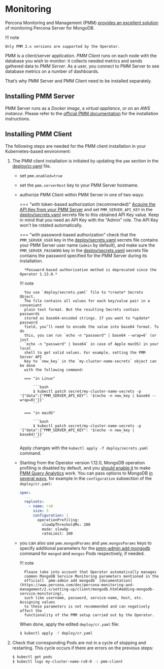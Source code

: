 # Monitoring

Percona Monitoring and Management (PMM) [provides an excellent solution](https://www.percona.com/doc/percona-monitoring-and-management/2.x/index.html)
of monitoring Percona Server for MongoDB.

!!! note

    Only PMM 2.x versions are supported by the Operator.

PMM is a client/server application. *PMM Client* runs on each node with the
database you wish to monitor: it collects needed metrics and sends gathered data
to *PMM Server*. As a user, you connect to PMM Server to see database metrics on
a number of dashboards.

That’s why PMM Server and PMM Client need to be installed separately.

## Installing PMM Server

PMM Server runs as a *Docker image*, a *virtual appliance*, or on an *AWS instance*.
Please refer to the [official PMM documentation](https://www.percona.com/doc/percona-monitoring-and-management/2.x/setting-up/server/index.html)
for the installation instructions.

## Installing PMM Client

The following steps are needed for the PMM client installation in your
Kubernetes-based environment:


1. The PMM client installation is initiated by updating the `pmm` section in the
    [deploy/cr.yaml](https://github.com/percona/percona-server-mongodb-operator/blob/main/deploy/cr.yaml)
    file.
    * set `pmm.enabled=true`
    * set the `pmm.serverHost` key to your PMM Server hostname.
    * authorize PMM Client within PMM Server in one of two ways:
    
        === "with token-based authorization (recommended)"
            <a name="operator-monitoring-client-token"></a>
            [Acquire the API Key from your PMM Server](https://docs.percona.com/percona-monitoring-and-management/details/api.html#api-keys-and-authentication) and set ``PMM_SERVER_API_KEY`` in the [deploy/secrets.yaml](https://github.com/percona/percona-server-mongodb-operator/blob/main/deploy/secrets.yaml) secrets file to this obtained API Key value. Keep in mind that you need an API Key with the "Admin" role. The API Key won't be rotated automatically.

        === "with password-based authorization"
            check that the `PMM_SERVER_USER` key in the [deploy/secrets.yaml](https://github.com/percona/percona-server-mongodb-operator/blob/main/deploy/secrets.yaml) secrets file contains your PMM Server user name (`admin` by default), and make sure the `PMM_SERVER_PASSWORD` key in the [deploy/secrets.yaml](https://github.com/percona/percona-server-mongodb-operator/blob/main/deploy/secrets.yaml) secrets file contains the password specified for the PMM Server during its installation.

            *Password-based authorization method is deprecated since the Operator 1.13.0.*

        !!! note

            You use `deploy/secrets.yaml` file to *create* Secrets Object.
            The file contains all values for each key/value pair in a convenient
            plain text format. But the resulting Secrets contain passwords
            stored as base64-encoded strings. If you want to *update* password
            field, you’ll need to encode the value into base64 format. To do
            this, you can run `echo -n "password" | base64 --wrap=0` (or just
            `echo -n "password" | base64` in case of Apple macOS) in your local
            shell to get valid values. For example, setting the PMM Server API
            Key to `new_key` in the `my-cluster-name-secrets` object can be done
            with the following command:

            === "in Linux"

                ```bash
                $ kubectl patch secret/my-cluster-name-secrets -p '{"data":{"PMM_SERVER_API_KEY": '$(echo -n new_key | base64 --wrap=0)'}}'
                ```

            === "in macOS"

                ```bash
                $ kubectl patch secret/my-cluster-name-secrets -p '{"data":{"PMM_SERVER_API_KEY": '$(echo -n new_key | base64)'}}'
                ```

        Apply changes with the `kubectl apply -f deploy/secrets.yaml` command.

    * Starting from the Operator version 1.12.0, MongoDB operation profiling is
        disabled by default, and you
        [should enable it](https://docs.percona.com/percona-monitoring-and-management/setting-up/client/mongodb.html#set-profiling-in-the-configuration-file)
        to make [PMM Query Analytics](https://docs.percona.com/percona-monitoring-and-management/using/query-analytics.html)
        work. You can pass options to MongoDB [in several ways](options.md#operator-configmaps),
        for example in the `configuration` subsection of the `deploy/cr.yaml`:

        ```yaml
        spec:
          ...
          replsets:
            - name: rs0
              size: 3
              configuration: |
                operationProfiling:
                  slowOpThresholdMs: 200
                  mode: slowOp
                  rateLimit: 100
        ```

    * you can also use `pmm.mongodParams` and `pmm.mongosParams` keys to 
        specify additional parameters for the
        [pmm-admin add mongodb](https://www.percona.com/doc/percona-monitoring-and-management/2.x/setting-up/client/mongodb.html#adding-mongodb-service-monitoring)
        command for `mongod` and `mongos` Pods respectively, if needed.

        !!! note

            Please take into account that Operator automatically manages
            common MongoDB Service Monitoring parameters mentioned in the
            officiall `pmm-admin add mongodb` [documentation](https://www.percona.com/doc/percona-monitoring-and-management/2.x/setting-up/client/mongodb.html#adding-mongodb-service-monitoring),
            such like username, password, service-name, host, etc. Assigning values
            to these parameters is not recommended and can negatively affect the
            functionality of the PMM setup carried out by the Operator.

        When done, apply the edited `deploy/cr.yaml` file:

        ```bash
        $ kubectl apply -f deploy/cr.yaml
        ```

2. Check that corresponding Pods are not in a cycle of stopping and restarting.
    This cycle occurs if there are errors on the previous steps:

    ```bash
    $ kubectl get pods
    $ kubectl logs my-cluster-name-rs0-0 -c pmm-client
    ```
